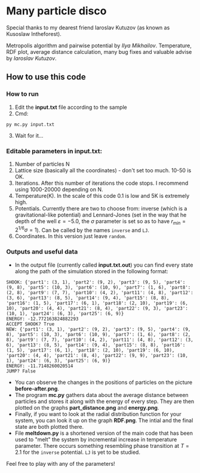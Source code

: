 # Many particle disco

Special thanks to my dearest friend Iaroslav Kutuzov (as known as Kusoslaw Intheforest).

Metropolis algorithm and pairwise potential by *Ilya Mikhailov*.
Temperature, RDF plot, average distance calculation, many bug fixes and valuable advise by *Iaroslav Kutuzov*.

## How to use this code

### How to run

1. Edit the **input.txt** file according to the sample
2. Cmd:
```shell
py mc.py input.txt
```
3. Wait for it...

### Editable parameters in input.txt:

1. Number of particles N
2. Lattice size (basically all the coordinates) - don't set too much. 10-50 is OK.
3. Iterations. After this number of iterations the code stops. I recommend using 1000-20000 depending on N.
4. Temperature(K). In the scale of this code 0.1 is low and 5K is extremely high. 
5. Potentials. Currently there are two to choose from: inverse (which is a gravitational-like potential) and Lennard-Jones (set in the way that he depth of the well $\varepsilon=-5.0$, the $\sigma$ parameter is set so as to have $r_{min}=2^{1/6}\sigma=1$). Can be called by the names `inverse` and `LJ`.
6. Coordinates. In this version just leave `random`.

### Outputs and useful data 

- In the output file (currently called **input.txt.out**) you can find every state along the path of the simulation stored in the following format:
```
SHOOK: {'part1': (3, 1), 'part2': (9, 2), 'part3': (9, 5), 'part4': (9, 8), 'part5': (10, 3), 'part6': (10, 9), 'part7': (1, 6), 'part8': (2, 8), 'part9': (7, 7), 'part10': (4, 2), 'part11': (4, 8), 'part12': (3, 6), 'part13': (8, 5), 'part14': (9, 4), 'part15': (8, 8), 'part16': (1, 5), 'part17': (6, 1), 'part18': (2, 10), 'part19': (6, 10), 'part20': (4, 4), 'part21': (8, 4), 'part22': (9, 3), 'part23': (10, 1), 'part24': (6, 3), 'part25': (6, 9)} 
ENERGY: -12.772163824882293 
ACCEPT SHOOK? True 
NEW: {'part1': (3, 1), 'part2': (9, 2), 'part3': (9, 5), 'part4': (9, 8), 'part5': (10, 3), 'part6': (10, 9), 'part7': (1, 6), 'part8': (2, 8), 'part9': (7, 7), 'part10': (4, 2), 'part11': (4, 8), 'part12': (3, 6), 'part13': (8, 5), 'part14': (9, 4), 'part15': (8, 8), 'part16': (1, 5), 'part17': (6, 1), 'part18': (2, 10), 'part19': (6, 10), 'part20': (4, 4), 'part21': (8, 4), 'part22': (9, 9), 'part23': (10, 1), 'part24': (6, 3), 'part25': (6, 9)} 
ENERGY: -11.7148260020514 
JUMP? False 
```
- You can observe the changes in the positions of particles on the picture **before-after.png**. 
- The program **mc.py** gathers data about the average distance between particles and stores it along with the energy of every step. They are then plotted on the graphs **part_distance.png** and **energy.png**.
- Finally, if you want to look at the radial distribution function for your system, you can look it up on the graph **RDF.png**. The intial and the final state are both plotted there. 
- File **meltdown.py** is a shortened version of the main code that has been used to "melt" the system by incremental increase in temperature parameter. There occurs something resembling phase transition at $T=2.1$ for the `inverse` potential. `LJ` is yet to be studied.

Feel free to play with any of the parameters!

